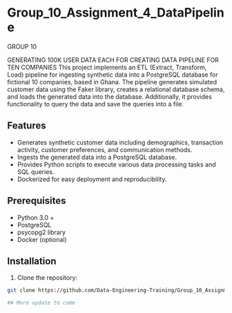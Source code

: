 # Group_10_Assignment_4_DataPipeline
GROUP 10 

GENERATING 100K USER DATA EACH  FOR CREATING DATA PIPELINE FOR TEN COMPANIES
This project implements an ETL (Extract, Transform, Load) pipeline for ingesting synthetic data into a PostgreSQL database for  fictional 10 companies, based in Ghana. The pipeline generates simulated customer data using the Faker library, creates a relational database schema, and loads the generated data into the database. Additionally, it provides functionality to query the data and save the queries into a file.

## Features

- Generates synthetic customer data including demographics, transaction activity, customer preferences, and communication methods.
- Ingests the generated data into a PostgreSQL database.
- Provides Python scripts to execute various data processing tasks and SQL queries.
- Dockerized for easy deployment and reproducibility.

## Prerequisites

- Python 3.0 +
- PostgreSQL
- psycopg2 library
- Docker (optional)

## Installation

1. Clone the repository:

```bash
git clone https://github.com/Data-Engineering-Training/Group_10_Assignment_4_DataPipeline.git

## More update to come

